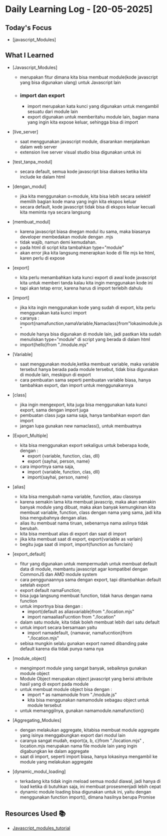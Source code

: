 # Daily Learning Log - [20-05-2025]

## Today's Focus

- [javascript_Modules]

## What I Learned

- [Javascript_Modules]
  - merupakan fitur dimana kita bisa membuat module(kode javascript yang bisa digunakan ulang) untuk Javascript lain
  - ### import dan export
    - import merupakan kata kunci yang digunakan untuk mengambil sesuatu dari module lain
    - export digunakan untuk memberitahu module lain, bagian mana yang ingin kita expose keluar, sehingga bisa di import
  
- [live_server]
  - saat menggunakan javascript module, disarankan menjalankan dalam web server
  - extension live server visual studio bisa digunakan untuk ini

- [test_tanpa_modul]
  - secara default, semua kode javascript bisa diakses ketika kita include ke dalam html
- [dengan_modul]
  - jika kita menggunakan o=module, kita bisa lebih secara selektif memilih bagian kode mana yang ingin kita ekspos keluar
  - secara default, kode javascript tidak bisa di ekspos keluar kecuali kita meminta nya secara langsung

- [membuat_modul]
  - karena javascript biasa dnegan modul itu sama, maka biasanya developer membedakan module dengan .mjs
  - tidak wajib, namun demi kemudahan.
  - pada html di script kita tambahkan type="module"
    <script type="module" src="module.mjs"></script>
  - akan error jika kita langsung menerapkan kode di file mjs ke html, karen perlu di expose

- [export]
  - kita perlu menambahkan kata kunci export di awal kode javascript kita untuk memberi tanda kalau kita ingin menggunakan kode ini
  - tapi akan tetap error, karena harus di import terlebih dahulu

- [import]
  - jika kita ingin menggunakan kode yang sudah di export, kita perlu menggunakan kata kunci import
  - caranya :
        import{namafunction,namaVariable,Namaclass}from"lokasimodule.js"
  - module hanya bisa digunakan di module lain, jadi pastkan kita sudah menuliskan type="module" di script yang berada di dalam html
  - import{hello}from "./module.mjs"

- [Variable]
  - saat menggunakan module,ketika membuat variable, maka variable tersebut hanya berada pada module tersebut, tidak bisa digunakan di module lain, meskipun di export
  - cara pembuatan sama seperti pembuatan variable biasa, hanya tambahkan export, dan import untuk menggunakannya

- [class]
  - jika ingin mengexport, kita juga bisa menggunakan kata kunci export, sama dengan import juga
  - pembuatan class juga sama saja, hanya tambahkan export dan import
  - jangan lupa gunakan new namaclass(), untuk membuatnya

- [Export_Multiple]
  - kita bisa menggunakan export sekaligus untuk beberapa kode, dengan :
    - export {variable, function, clas, dll}
    - export {sayhai, person, name}
  - cara importnya sama saja,
    - import {variable, function, clas, dll}
    - import{sayhai, person, name}

- [alias]
  - kita bisa mengubah nama variable, function, atau classnya
  - karena semakin lama kita membuat javascrip, maka akan semakin banyak module yang dibuat, maka akan banyak kemungkinan kita membuat variable, function, class dengan nama yang sama, jadi kita bisa mengubahnya dengan alias.
  - alias itu membuat nama tiruan, sebenarnya nama aslinya tidak berubah.
  - kita bisa membuat alias di export dan saat di import
  - jika kita membuat saat di export, export{variable as varlain}
  - begitu juga saat di import, import{function as funclain}

- [export_default]
  - fitur yang digunakan untuk mempermudah untuk membuat default data di module, membantu javascript agar kompatibel dengan CommonJS dan AMD module system
  - cara penggunaannya sama dengan export, tapi ditambahkan default setelah export
  - export default namaFunction;
  - bisa juga langsung membuat function, tidak harus dengan nama function
  - untuk importnya bisa dengan :
    - import{default as aliasvariable}from "./location.mjs"
    - import namaaliasFucntion from "./location"
  - dalam satu module, kita tidak boleh membuat lebih dari satu default 
  - untuk import secara bersamaan yaitu
    - import namadefault, {namavar, namafucntion}from "./location.mjs"
  - sebisa mungkin selalu gunakan export named dibanding pake default karena dia tidak punya nama nya

- [module_object]
  - mengimport module yang sangat banyak, sebaiknya gunakan module object
  - Module Object merupakan object javascript yang berisi attribute hasil yang di export pada module
  - untuk membuat module object bisa dengan :
    - import * as namamodule from "./module.js"
    - kita bisa menggunakan namamodule sebagau object untuk module tersebut
  - untuk memanggilnya, gunakan namamodule.namafunction()

- [Aggregating_Modules]
  - dengan melakukan aggregate, kitabisa membuat module aggregate yang isinya menggabungkan export dari modul lain
  - caranya sangat mudah, export{a, b, c}from "./location.mjs" , location.mjs merupakan nama file module lain yang ingin digabungkan ke dalam aggregate
  - saat di import, seperti import biasa, hanya lokasinya mengambil ke module yang melakukan aggregate

- [dynamic_modul_loading]
  - terkadang kita tidak ingin meload semua modul diawal, jadi hanya di load ketika di butuhkan saja, ini membuat prosesmenjadi lebih cepat
  - dynamic module loading bisa digunakan untuk ini, yaitu dengan menggunakan function import(), dimana hasilnya berupa Promise<ModuleObject>

## Resources Used 📚

- [Javascript_modules_tutorial](https://youtu.be/gi4ItKnH-pY?si=3_ufv8tYbXS1G7AN)
